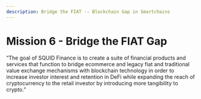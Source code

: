 ```yaml
---
description: Bridge the FIAT -- Blockchain Gap in Smartchains
---
```


# Mission 6 - Bridge the FIAT Gap

“The goal of SQUID Finance is to create a suite of financial products and services that function to bridge ecommerce and legacy fiat and traditional value exchange mechanisms with blockchain technology in order to increase investor interest and retention in DeFi while expanding the reach of cryptocurrency to the retail investor by introducing more tangibility to crypto.”
